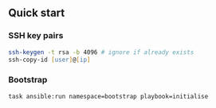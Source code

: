 ## Quick start

### SSH key pairs
```zsh
ssh-keygen -t rsa -b 4096 # ignore if already exists
ssh-copy-id [user]@[ip]
```

### Bootstrap
```zsh
task ansible:run namespace=bootstrap playbook=initialise
```

